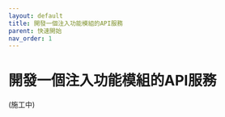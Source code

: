 ```yaml
---
layout: default
title: 開發一個注入功能模組的API服務
parent: 快速開始
nav_order: 1
---
```


# 開發一個注入功能模組的API服務

(施工中)
